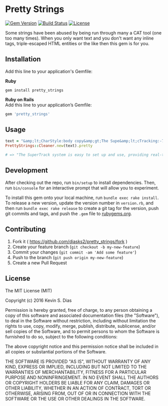 # Pretty Strings

[![Gem Version](https://badge.fury.io/rb/pretty_strings.svg)](https://badge.fury.io/rb/pretty_strings) [![Build Status](https://travis-ci.org/diasks2/pretty_strings.png)](https://travis-ci.org/diasks2/pretty_strings) [![License](https://img.shields.io/badge/license-MIT-brightgreen.svg?style=flat)](https://github.com/diasks2/pretty_strings/blob/master/LICENSE.txt)

Some strings have been abused by being run through many a CAT tool (one too many times). When you only want text and you don't want any inline tags, triple-escaped HTML entities or the like then this gem is for you.

## Installation

Add this line to your application's Gemfile:

**Ruby**  
```
gem install pretty_strings
```

**Ruby on Rails**  
Add this line to your application’s Gemfile:  
```ruby 
gem 'pretty_strings'
```

## Usage

```ruby
text = "&amp;lt;CharStyle:body copy&amp;gt;The Supe&amp;lt;cTracking:-75&amp;gt;r&amp;lt;cTracking:&amp;gt;Track system is easy to set up and use, providing real-time &amp;lt;SoftReturn&amp;gt;insight and stats."
PrettyStrings::Cleaner.new(text).pretty

# => "The SuperTrack system is easy to set up and use, providing real-time insight and stats."
```

## Development

After checking out the repo, run `bin/setup` to install dependencies. Then, run `bin/console` for an interactive prompt that will allow you to experiment.

To install this gem onto your local machine, run `bundle exec rake install`. To release a new version, update the version number in `version.rb`, and then run `bundle exec rake release` to create a git tag for the version, push git commits and tags, and push the `.gem` file to [rubygems.org](https://rubygems.org).

## Contributing

1. Fork it ( https://github.com/diasks2/pretty_strings/fork )
2. Create your feature branch (`git checkout -b my-new-feature`)
3. Commit your changes (`git commit -am 'Add some feature'`)
4. Push to the branch (`git push origin my-new-feature`)
5. Create a new Pull Request

## License

The MIT License (MIT)

Copyright (c) 2016 Kevin S. Dias

Permission is hereby granted, free of charge, to any person obtaining a copy
of this software and associated documentation files (the "Software"), to deal
in the Software without restriction, including without limitation the rights
to use, copy, modify, merge, publish, distribute, sublicense, and/or sell
copies of the Software, and to permit persons to whom the Software is
furnished to do so, subject to the following conditions:

The above copyright notice and this permission notice shall be included in
all copies or substantial portions of the Software.

THE SOFTWARE IS PROVIDED "AS IS", WITHOUT WARRANTY OF ANY KIND, EXPRESS OR
IMPLIED, INCLUDING BUT NOT LIMITED TO THE WARRANTIES OF MERCHANTABILITY,
FITNESS FOR A PARTICULAR PURPOSE AND NONINFRINGEMENT. IN NO EVENT SHALL THE
AUTHORS OR COPYRIGHT HOLDERS BE LIABLE FOR ANY CLAIM, DAMAGES OR OTHER
LIABILITY, WHETHER IN AN ACTION OF CONTRACT, TORT OR OTHERWISE, ARISING FROM,
OUT OF OR IN CONNECTION WITH THE SOFTWARE OR THE USE OR OTHER DEALINGS IN
THE SOFTWARE.